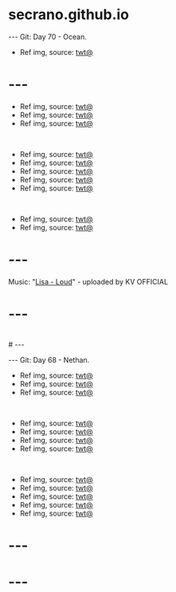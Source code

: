 # secrano.github.io

--- Git: Day 70 - Ocean.

- Ref img, source: [twt@](https://www.youtube.com/watch?v=eipMD3lALXU)

# ---

- Ref img, source: [twt@](https://x.com/vinstar66/status/1816143486627856444)
- Ref img, source: [twt@](https://x.com/_B___S/status/1816237252730875969)
- Ref img, source: [twt@](https://x.com/KingAvery64/status/1815848377558409544)

<br/>

- Ref img, source: [twt@](https://x.com/Yoda4ever/status/1816106067144921491)
- Ref img, source: [twt@](https://x.com/buitengebieden/status/1816236645420785668)
- Ref img, source: [twt@](https://x.com/ironmouse/status/1816274398531441068)
- Ref img, source: [twt@](https://x.com/__c_9/status/1816392047236170065)
- Ref img, source: [twt@](https://x.com/PostsOfCats/status/1816304317084606520)

<br/>

- Ref img, source: [twt@](https://x.com/OTKnetwork/status/1816228206527013124)
- Ref img, source: [twt@](https://x.com/weirddalle/status/1815903975591534602)

# ---
Music: "[Lisa - Loud](https://www.youtube.com/watch?v=D0B8bNshpyw)" - uploaded by KV OFFICIAL
# ---

<br/>
# ---

--- Git: Day 68 - Nethan.

- Ref img, source: [twt@](https://x.com/Yoda4ever/status/1815939459394986054)
- Ref img, source: [twt@](https://x.com/CensoredMen/status/1816179977425150139)
- Ref img, source: [twt@](https://x.com/lenasekai/status/1816170971000090711)

<br/>

- Ref img, source: [twt@](https://x.com/AMAZlNGNATURE/status/1816062127120990522)
- Ref img, source: [twt@](https://x.com/DramaAlert/status/1816176604726604111)
- Ref img, source: [twt@](https://x.com/rogerlmaoo/status/1811041865430675853)
- Ref img, source: [twt@](https://x.com/AMAZlNGNATURE/status/1815933598609838321)

<br/>

- Ref img, source: [twt@](https://x.com/artkailin/status/1815790526148514085)
- Ref img, source: [twt@](https://x.com/draggles/status/1816130580666540116)
- Ref img, source: [twt@](https://x.com/rogerlmaoo/status/1814824929583636843)
- Ref img, source: [twt@](https://x.com/historyinmemes/status/1815617840101359945)
- Ref img, source: [twt@](https://x.com/TopGyaru/status/1816141395268084190)

# ---
# ---
